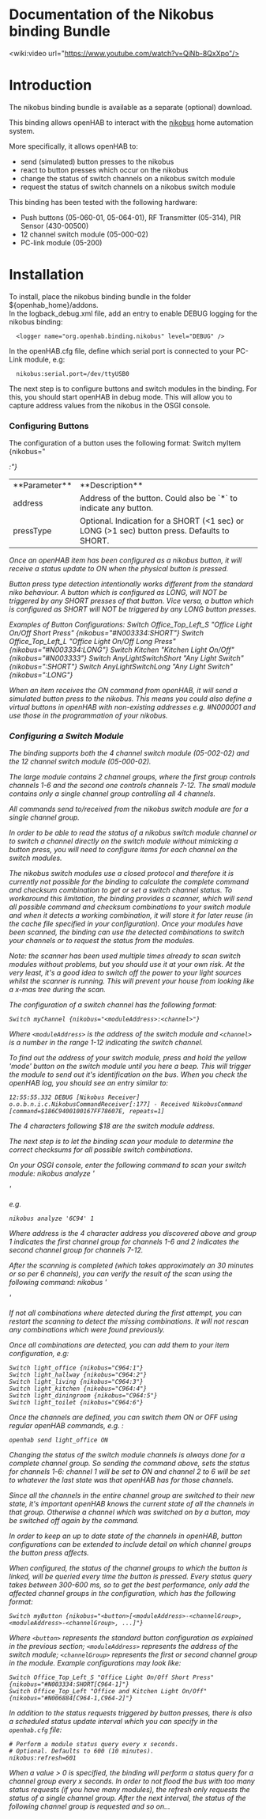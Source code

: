 # Documentation of the Nikobus binding Bundle

<wiki:video url="https://www.youtube.com/watch?v=QiNb-8QxXpo"/>

# Introduction

The nikobus binding bundle is available as a separate (optional) download.

This binding allows openHAB to interact with the [nikobus](http://www.niko.eu/enus/niko/products/home-automation-with-nikobus/) home automation system. 

More specifically, it allows openHAB to:
- send (simulated) button presses to the nikobus
- react to button presses which occur on the nikobus
- change the status of switch channels on a nikobus switch module
- request the status of switch channels on a nikobus switch module

This binding has been tested with the following hardware:
- Push buttons (05-060-01, 05-064-01), RF Transmitter (05-314), PIR Sensor (430-00500)
- 12 channel switch module (05-000-02)
- PC-link module (05-200)

# Installation

To install, place the nikobus binding bundle in the folder ${openhab_home}/addons.  
In the logback_debug.xml file, add an entry to enable DEBUG logging for the nikobus binding:

      <logger name="org.openhab.binding.nikobus" level="DEBUG" />

In the openHAB.cfg file, define which serial port is connected to your PC-Link module, e.g:

      nikobus:serial.port=/dev/ttyUSB0

The next step is to configure buttons and switch modules in the binding.  For this, you should start openHAB in debug mode. This will allow you to capture address values from the nikobus in the OSGI console.


### Configuring Buttons

The configuration of a button uses the following format:
    Switch myItem {nikobus="<address>:<pressType>"}

<table>
  <tr><td>**Parameter**</td><td>**Description**</td></tr>
  <tr><td>address</td><td>Address of the button. Could also be `*` to indicate any button.</td></tr>
  <tr><td>pressType</td><td>Optional. Indication for a SHORT (<1 sec) or LONG (>1 sec) button press. Defaults to SHORT.</td></tr>
</table>

Once an openHAB item has been configured as a nikobus button, it will receive a status update to ON when the physical button is pressed.

Button press type detection intentionally works different from the standard niko behaviour.  A button which is configured as LONG, will *NOT* be triggered by any SHORT presses of that button. Vice versa, a button which is configured as SHORT will *NOT* be triggered by any LONG button presses.

Examples of Button Configurations:
    Switch Office_Top_Left_S "Office Light On/Off Short Press" {nikobus="#N003334:SHORT"}
    Switch Office_Top_Left_L "Office Light On/Off Long Press" {nikobus="#N003334:LONG"}
    Switch Kitchen "Kitchen Light On/Off" {nikobus="#N003333"}
    Switch AnyLightSwitchShort "Any Light Switch" {nikobus="*:SHORT"}
    Switch AnyLightSwitchLong "Any Light Switch" {nikobus="*:LONG"}

When an item receives the ON command from openHAB, it will send a simulated button press to the nikobus. This means you could also define a virtual buttons in openHAB with non-existing addresses e.g. #N000001 and use those in the programmation of your nikobus.


### Configuring a Switch Module

The binding supports both the 4 channel switch module (05-002-02) and the 12 channel switch module (05-000-02).

The large module contains 2 channel groups, where the first group controls channels 1-6 and the second one controls channels 7-12.  The small module contains only a single channel group controlling all 4 channels.

All commands send to/received from the nikobus switch module are for a single channel group.

In order to be able to read the status of a nikobus switch module channel or to switch a channel directly on the switch module without mimicking a button press, you will need to configure items for each channel on the switch modules.

The nikobus switch modules use a closed protocol and therefore it is currently not possible for the binding to calculate the complete command and checksum combination to get or set a switch channel status.
To workaround this limitation, the binding provides a scanner, which will send all possible command and checksum combinations to your switch module and when it detects a working combination, it will store it for later reuse (in the cache file specified in your configuration).
Once your modules have been scanned, the binding can use the detected combinations to switch your channels or to request the status from the modules.

Note: the scanner has been used multiple times already to scan switch modules without problems, but you should use it at your own risk. At the very least, it's a good idea to switch off the power to your light sources whilst the scanner is running. This will prevent your house from looking like a x-mas tree during the scan.

The configuration of a switch channel has the following format:

    Switch myChannel {nikobus="<moduleAddress>:<channel>"}

Where `<moduleAddress>` is the address of the switch module and `<channel>` is a number in the range 1-12 indicating the switch channel.

To find out the address of your switch module, press and hold the yellow 'mode' button on the switch module until you here a beep. This will trigger the module to send out it's identification on the bus.
When you check the openHAB log, you should see an entry similar to:

    12:55:55.332 DEBUG [Nikobus Receiver] o.o.b.n.i.c.NikobusCommandReceiver[:177] - Received NikobusCommand [command=$186C9400100167FF78607E, repeats=1]

The 4 characters following $18 are the switch module address.

The next step is to let the binding scan your module to determine the correct checksums for all possible switch combinations. 

On your OSGI console, enter the following command to scan your switch module:
    nikobus analyze '<address>' <group>

e.g.

    
    nikobus analyze '6C94' 1
    
Where address is the 4 character address you discovered above and group 1 indicates the first channel group for channels 1-6 and 2 indicates the second channel group for channels 7-12.

After the scanning is completed (which takes approximately an 30 minutes or so per 6 channels), you can verify the result of the scan using the following command:
    nikobus <count> '<address>' <group>

If not all combinations where detected during the first attempt, you can restart the scanning to detect the missing combinations. It will not rescan any combinations which were found previously.

Once all combinations are detected, you can add them to your item configuration, e.g:

    Switch light_office {nikobus="C964:1"}
    Switch light_hallway {nikobus="C964:2"}
    Switch light_living {nikobus="C964:3"}
    Switch light_kitchen {nikobus="C964:4"}
    Switch light_diningroom {nikobus="C964:5"}
    Switch light_toilet {nikobus="C964:6"} 
 

Once the channels are defined, you can switch them ON or OFF using regular openHAB commands, e.g. :

    openhab send light_office ON

Changing the status of the switch module channels is always done for a complete channel group. So sending the command above, sets the status for channels 1-6: channel 1 will be set to ON and channel 2 to 6 will be set to whatever the last state was that openHAB has for those channels.

Since all the channels in the entire channel group are switched to their new state, it's important openHAB knows the current state of all the channels in that group. Otherwise a channel which was switched on by a button, may be switched off again by the command.

In order to keep an up to date state of the channels in openHAB, button configurations can be extended to include detail on which channel groups the button press affects.

When configured, the status of the channel groups to which the button is linked, will be queried every time the button is pressed.
Every status query takes between 300-600 ms, so to get the best performance, only add the affected channel groups in the configuration, which has the following format:

    Switch myButton {nikobus="<button>[<moduleAddress>-<channelGroup>, <moduleAddress>-<channelGroup>, ...]"}

Where `<button>` represents the standard button configuration as explained in the previous section; `<moduleAddress>` represents the address of the switch module; `<channelGroup>` represents the first or second channel group in the module. 
Example configurations may look like:

    Switch Office_Top_Left_S "Office Light On/Off Short Press" {nikobus="#N003334:SHORT[C964-1]"}
    Switch Office_Top_Left "Office and Kitchen Light On/Off" {nikobus="#N006884[C964-1,C964-2]"}

In addition to the status requests triggered by button presses, there is also a scheduled status update interval which you can specify in the `openhab.cfg` file:

    # Perform a module status query every x seconds.
    # Optional. Defaults to 600 (10 minutes). 
    nikobus:refresh=601

When a value > 0 is specified, the binding will perform a status query for a channel group every x seconds. In order to not flood the bus with too many status requests (if you have many modules), the refresh only requests the status of a single channel group. After the next interval, the status of the following channel group is requested and so on...